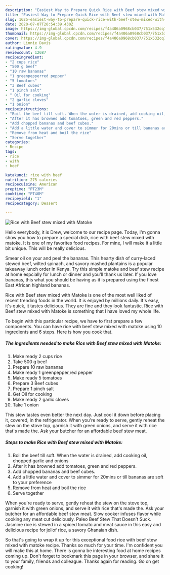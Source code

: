 ```yaml
---
description: "Easiest Way to Prepare Quick Rice with Beef stew mixed with Matoke"
title: "Easiest Way to Prepare Quick Rice with Beef stew mixed with Matoke"
slug: 1625-easiest-way-to-prepare-quick-rice-with-beef-stew-mixed-with-matoke
date: 2020-07-07T20:54:39.430Z
image: https://img-global.cpcdn.com/recipes/f4a406a0968cb037/751x532cq70/rice-with-beef-stew-mixed-with-matoke-recipe-main-photo.jpg
thumbnail: https://img-global.cpcdn.com/recipes/f4a406a0968cb037/751x532cq70/rice-with-beef-stew-mixed-with-matoke-recipe-main-photo.jpg
cover: https://img-global.cpcdn.com/recipes/f4a406a0968cb037/751x532cq70/rice-with-beef-stew-mixed-with-matoke-recipe-main-photo.jpg
author: Linnie Davis
ratingvalue: 4.9
reviewcount: 12687
recipeingredient:
- "2 cups rice"
- "500 g beef"
- "10 raw bananas"
- "1 greenpepperred pepper"
- "5 tomatoes"
- "3 Beef cubes"
- "1 pinch salt"
- " Oil for cooking"
- "2 garlic cloves"
- "1 onion"
recipeinstructions:
- "Boil the beef till soft. When the water is drained, add cooking oil, chopped garlic and onions"
- "After it has browned add tomatoes, green and red peppers."
- "Add chopped bananas and beef cubes."
- "Add a little water and cover to simmer for 20mins or till bananas are soft to your preference"
- "Remove from heat and boil the rice"
- "Serve together"
categories:
- Recipe
tags:
- rice
- with
- beef

katakunci: rice with beef 
nutrition: 275 calories
recipecuisine: American
preptime: "PT23M"
cooktime: "PT40M"
recipeyield: "1"
recipecategory: Dessert

---
```



![Rice with Beef stew mixed with Matoke](https://img-global.cpcdn.com/recipes/f4a406a0968cb037/751x532cq70/rice-with-beef-stew-mixed-with-matoke-recipe-main-photo.jpg)

Hello everybody, it is Drew, welcome to our recipe page. Today, I'm gonna show you how to prepare a special dish, rice with beef stew mixed with matoke. It is one of my favorites food recipes. For mine, I will make it a little bit unique. This will be really delicious.

Smear oil on your and peel the bananas. This hearty dish of curry-laced stewed beef, wilted spinach, and savory mashed plantains is a popular takeaway lunch order in Kenya. Try this simple matoke and beef stew recipe at home espcially for lunch or dinner and you&#39;ll thank us later. If you love bananas, this what you should be having as it is prepared using the finest East African highland bananas.

Rice with Beef stew mixed with Matoke is one of the most well liked of recent trending foods in the world. It is enjoyed by millions daily. It's easy, it's quick, it tastes delicious. They are fine and they look fantastic. Rice with Beef stew mixed with Matoke is something that I have loved my whole life.


To begin with this particular recipe, we have to first prepare a few components. You can have rice with beef stew mixed with matoke using 10 ingredients and 6 steps. Here is how you cook that.

<!--inarticleads1-->

##### The ingredients needed to make Rice with Beef stew mixed with Matoke:

1. Make ready 2 cups rice
1. Take 500 g beef
1. Prepare 10 raw bananas
1. Make ready 1 greenpepper,red pepper
1. Make ready 5 tomatoes
1. Prepare 3 Beef cubes
1. Prepare 1 pinch salt
1. Get  Oil for cooking
1. Make ready 2 garlic cloves
1. Take 1 onion


This stew tastes even better the next day. Just cool it down before placing it, covered, in the refrigerator. When you&#39;re ready to serve, gently reheat the stew on the stove top, garnish it with green onions, and serve it with rice that&#39;s made the. Ask your butcher for an affordable beef stew meat. 

<!--inarticleads2-->

##### Steps to make Rice with Beef stew mixed with Matoke:

1. Boil the beef till soft. When the water is drained, add cooking oil, chopped garlic and onions
1. After it has browned add tomatoes, green and red peppers.
1. Add chopped bananas and beef cubes.
1. Add a little water and cover to simmer for 20mins or till bananas are soft to your preference
1. Remove from heat and boil the rice
1. Serve together


When you&#39;re ready to serve, gently reheat the stew on the stove top, garnish it with green onions, and serve it with rice that&#39;s made the. Ask your butcher for an affordable beef stew meat. Slow cooker infuses flavor while cooking any meat cut deliciously. Paleo Beef Stew That Doesn&#39;t Suck. Jasmine rice is stewed in a spiced tomato and meat sauce in this easy and delicious recipe for jollof rice, a savory Ghanaian dish. 

So that's going to wrap it up for this exceptional food rice with beef stew mixed with matoke recipe. Thanks so much for your time. I'm confident you will make this at home. There is gonna be interesting food at home recipes coming up. Don't forget to bookmark this page in your browser, and share it to your family, friends and colleague. Thanks again for reading. Go on get cooking!
